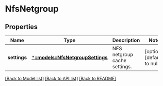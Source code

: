 # NfsNetgroup

## Properties
Name | Type | Description | Notes
------------ | ------------- | ------------- | -------------
**settings** | [***::models::NfsNetgroupSettings**](NfsNetgroupSettings.md) | NFS netgroup cache settings. | [optional] [default to null]

[[Back to Model list]](../README.md#documentation-for-models) [[Back to API list]](../README.md#documentation-for-api-endpoints) [[Back to README]](../README.md)


